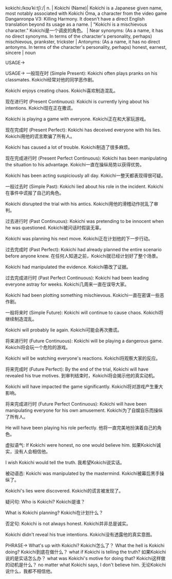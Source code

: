 kokichi:/koʊˈkiːtʃiː/| n. | Kokichi (Name)| Kokichi is a Japanese given name, most notably associated with Kokichi Oma, a character from the video game Danganronpa V3: Killing Harmony.  It doesn't have a direct English translation beyond its usage as a name. |  "Kokichi is a mischievous character." Kokichi是一个调皮的角色。 | Near synonyms: (As a name, it has no direct synonyms. In terms of the character's personality, perhaps) mischievous, prankster, trickster | Antonyms: (As a name, it has no direct antonyms.  In terms of the character's personality, perhaps) honest, earnest, sincere | noun


USAGE->

USAGE->
一般现在时 (Simple Present):
Kokichi often plays pranks on his classmates.  Kokichi经常对他的同学恶作剧。

Kokichi enjoys creating chaos. Kokichi喜欢制造混乱。


现在进行时 (Present Continuous):
Kokichi is currently lying about his intentions.  Kokichi现在正在撒谎。

Kokichi is playing a game with everyone. Kokichi正在和大家玩游戏。


现在完成时 (Present Perfect):
Kokichi has deceived everyone with his lies. Kokichi用他的谎言欺骗了所有人。

Kokichi has caused a lot of trouble.  Kokichi制造了很多麻烦。


现在完成进行时 (Present Perfect Continuous):
Kokichi has been manipulating the situation to his advantage.  Kokichi一直在操纵局势以获得优势。

Kokichi has been acting suspiciously all day.  Kokichi一整天都表现得很可疑。


一般过去时 (Simple Past):
Kokichi lied about his role in the incident. Kokichi在事件中谎报了自己的角色。

Kokichi disrupted the trial with his antics. Kokichi用他的滑稽动作扰乱了审判。


过去进行时 (Past Continuous):
Kokichi was pretending to be innocent when he was questioned. Kokichi被问话时假装无辜。

Kokichi was planning his next move. Kokichi正在计划他的下一步行动。


过去完成时 (Past Perfect):
Kokichi had already planned the entire scenario before anyone knew. 在任何人知道之前，Kokichi就已经计划好了整个场景。

Kokichi had manipulated the evidence.  Kokichi篡改了证据。


过去完成进行时 (Past Perfect Continuous):
Kokichi had been leading everyone astray for weeks.  Kokichi几周来一直在误导大家。

Kokichi had been plotting something mischievous. Kokichi一直在密谋一些恶作剧。


一般将来时 (Simple Future):
Kokichi will continue to cause chaos.  Kokichi将继续制造混乱。

Kokichi will probably lie again. Kokichi可能会再次撒谎。


将来进行时 (Future Continuous):
Kokichi will be playing a dangerous game. Kokichi将会玩一个危险的游戏。

Kokichi will be watching everyone's reactions.  Kokichi将观察大家的反应。


将来完成时 (Future Perfect):
By the end of the trial, Kokichi will have revealed his true motives.  到审判结束时，Kokichi将会揭示他的真实动机。

Kokichi will have impacted the game significantly. Kokichi将对游戏产生重大影响。


将来完成进行时 (Future Perfect Continuous):
Kokichi will have been manipulating everyone for his own amusement. Kokichi为了自娱自乐而操纵了所有人。

He will have been playing his role perfectly. 他将一直完美地扮演着自己的角色。


虚拟语气:
If Kokichi were honest, no one would believe him. 如果Kokichi诚实，没有人会相信他。

I wish Kokichi would tell the truth. 我希望Kokichi说实话。

被动语态:
Kokichi was manipulated by the mastermind. Kokichi被幕后黑手操纵了。

Kokichi's lies were discovered.  Kokichi的谎言被发现了。


疑问句:
Who is Kokichi? Kokichi是谁？

What is Kokichi planning? Kokichi在计划什么？


否定句:
Kokichi is not always honest. Kokichi并非总是诚实。

Kokichi didn't reveal his true intentions. Kokichi没有透露他的真实意图。




PHRASE->
What's up with Kokichi? Kokichi怎么了？
What the hell is Kokichi doing? Kokichi到底在做什么？
what if Kokichi is telling the truth? 如果Kokichi说的是实话怎么办？
what was Kokichi's motive for doing that? Kokichi这样做的动机是什么？
no matter what Kokichi says, I don't believe him. 无论Kokichi说什么，我都不相信他。
